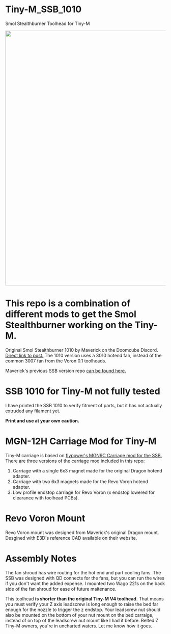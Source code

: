 # Tiny-M_SSB_1010
Smol Stealthburner Toolhead for Tiny-M

<img src="Images/Tiny_m_SBB_1010.png" width="800">

# This repo is a combination of different mods to get the Smol Stealthburner working on the Tiny-M. 

Original Smol Stealthburner 1010 by Maverick on the Doomcube Discord. <a href="https://discord.com/channels/825469421346226226/909858082841067591/951228478278230057"/> Direct link to post.</a> The 1010 version uses a 3010 hotend fan, instead of the common 3007 fan from the Voron 0.1 toolheads.

Maverick's previous SSB version repo <a href= "https://github.com/PrintersForAnts/Crucible/tree/main/Smol%20Stealth%20Burner"> can be found here. </a>

# SSB 1010 for Tiny-M not fully tested

I have printed the SSB 1010 to verify fitment of parts, but it has not actually extruded any filament yet. 

**Print and use at your own caution.**

# MGN-12H Carriage Mod for Tiny-M

Tiny-M carriage is based on <a href="https://github.com/flyespresso/antpower/tree/main/SMOL%20Stealth%20Burner%20MGN9C%20V0%20Gantry%20Mod"> flypower's MGN9C Carriage mod for the SSB.</a> There are three versions of the carriage mod included in this repo: 

1. Carriage with a single 6x3 magnet made for the original Dragon hotend adapter. 
2. Carriage with two 6x3 magnets made for the Revo Voron hotend adapter. 
3. Low profile endstop carriage for Revo Voron (x endstop lowered for clearance with toolhead PCBs). 

# Revo Voron Mount

Revo Voron mount was designed from Maverick's original Dragon mount. Desgined with E3D's reference CAD available on their website.

# Assembly Notes

The fan shroud has wire routing for the hot end and part cooling fans. The SSB was designed with QD connects for the fans, but you can run the wires if you don't want the added expense. I mounted two Wago 221s on the back side of the fan shroud for ease of future maitenance.

This toolhead **is shorter than the original Tiny-M V4 toolhead.** That means you must verify your Z axis leadscrew is long enough to raise the bed far enough for the nozzle to trigger the z endstop. Your leadscrew nut should also be mounted on the bottom of your nut mount on the bed carraige, instead of on top of the leadscrew nut mount like I had it before. Belted Z Tiny-M owners, you're in uncharted waters. Let me know how it goes.
